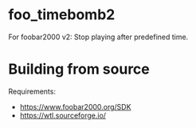 # foo_timebomb2
For foobar2000 v2: Stop playing after predefined time.

# Building from source
Requirements:
* https://www.foobar2000.org/SDK
* https://wtl.sourceforge.io/
